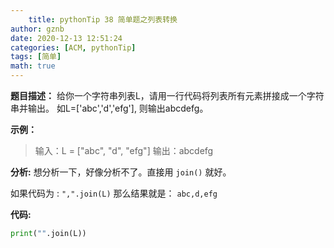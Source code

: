 ```yaml
---
	title: pythonTip 38 简单题之列表转换
author: gznb
date: 2020-12-13 12:51:24
categories: [ACM, pythonTip]
tags: [简单]
math: true
---
```


**题目描述：**
给你一个字符串列表L，请用一行代码将列表所有元素拼接成一个字符串并输出。
如L=['abc','d','efg'], 则输出abcdefg。

**示例：**

> 输入：L = ["abc", "d", "efg"]
> 输出：abcdefg

**分析:**
想分析一下，好像分析不了。直接用 `join()` 就好。

如果代码为 : `",".join(L)`  那么结果就是： `abc,d,efg`

**代码:**
```python
print("".join(L))
```
